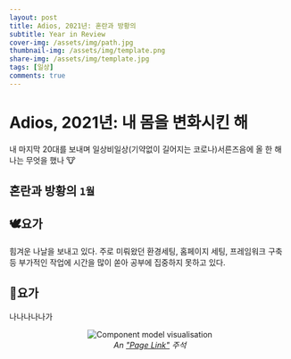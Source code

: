 ```yaml
---
layout: post
title: Adios, 2021년: 혼란과 방황의
subtitle: Year in Review
cover-img: /assets/img/path.jpg
thumbnail-img: /assets/img/template.png
share-img: /assets/img/template.jpg
tags: [일상]
comments: true
---
```


# Adios, 2021년: 내 몸을 변화시킨 해
내 마지막 20대를 보내며 일상비일상(기약없이 길어지는 코로나)서른즈음에
올 한 해 나는 무엇을 했나 🐮

## 혼란과 방황의 `1월`


## 🕊요가
힘겨운 나날을 보내고 있다. 주로 미뤄왔던 환경세팅, 홈페이지 세팅, 프레임워크 구축 등 부가적인 작업에 시간을 많이 쏟아 공부에 집중하지 못하고 있다.

## 🐓요가
나나나나나가

<center>
<img src="/assets/img/avatar-icon.png" alt="Component model visualisation">
<br>
<em>An <a href="https://github.com/ouzor/eyediagram">"Page Link"</a> 주석 </em>
</center>

